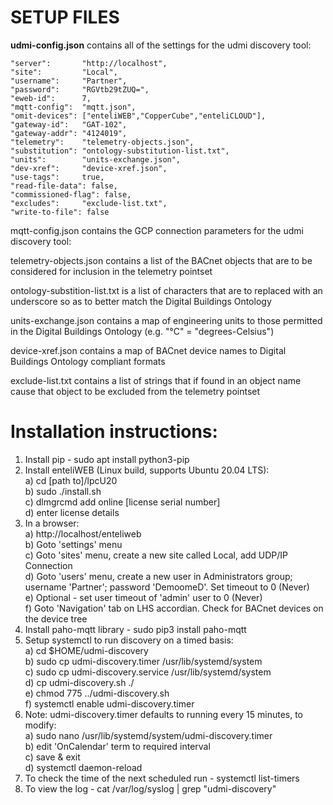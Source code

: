 SETUP FILES
===========

**udmi-config.json** contains all of the settings for the udmi discovery tool:

    "server":       "http://localhost",
    "site":         "Local",
    "username":     "Partner",
    "password":     "RGVtb29tZUQ=",
    "eweb-id":      7,
    "mqtt-config":  "mqtt.json",
    "omit-devices": ["enteliWEB","CopperCube","enteliCLOUD"],
    "gateway-id":   "GAT-102",
    "gateway-addr": "4124019",
    "telemetry":    "telemetry-objects.json",
    "substitution": "ontology-substitution-list.txt",
    "units":        "units-exchange.json",
    "dev-xref":     "device-xref.json",
    "use-tags":     true,
    "read-file-data": false,
    "commissioned-flag": false,
    "excludes":     "exclude-list.txt",
    "write-to-file": false

mqtt-config.json contains the GCP connection parameters for the udmi discovery tool:


telemetry-objects.json contains a list of the BACnet objects that are to be considered for inclusion in the telemetry pointset


ontology-substition-list.txt is a list of characters that are to replaced with an underscore so as to better match the Digital Buildings Ontology


units-exchange.json contains a map of engineering units to those permitted in the Digital Buildings Ontology (e.g. "°C" = "degrees-Celsius")


device-xref.json contains a map of BACnet device names to Digital Buildings Ontology compliant formats


exclude-list.txt contains a list of strings that if found in an object name cause that object to be excluded from the telemetry pointset


Installation instructions:
==========================

1) Install pip - sudo apt install python3-pip
2) Install enteliWEB (Linux build, supports Ubuntu 20.04 LTS):<br />
    a) cd [path to]/lpcU20<br />
    b) sudo ./install.sh<br />
    c) dlmgrcmd add online [license serial number]<br />
    d) enter license details<br />
2) In a browser:<br />
    a) http://localhost/enteliweb<br />
    b) Goto 'settings' menu<br />
    c) Goto 'sites' menu, create a new site called Local, add UDP/IP Connection<br />
    d) Goto 'users' menu, create a new user in Administrators group; username 'Partner'; password 'DemoomeD'. Set timeout to 0 (Never)<br />
    e) Optional - set user timeout of 'admin' user to 0 (Never)<br />
    f) Goto 'Navigation' tab on LHS accordian. Check for BACnet devices on the device tree<br />
3) Install paho-mqtt library - sudo pip3 install paho-mqtt<br />
4) Setup systemctl to run discovery on a timed basis:<br />
    a) cd $HOME/udmi-discovery<br />
    b) sudo cp udmi-discovery.timer /usr/lib/systemd/system<br />
    c) sudo cp udmi-discovery.service /usr/lib/systemd/system<br />
    d) cp udmi-discovery.sh ./<br />
    e) chmod 775 ../udmi-discovery.sh<br />
    f) systemctl enable udmi-discovery.timer<br />
6) Note: udmi-discovery.timer defaults to running every 15 minutes, to modify:<br />
    a) sudo nano /usr/lib/systemd/system/udmi-discovery.timer<br />
    b) edit 'OnCalendar' term to required interval<br />
    c) save & exit<br />
    d) systemctl daemon-reload<br />
7) To check the time of the next scheduled run - systemctl list-timers<br />
8) To view the log - cat /var/log/syslog | grep "udmi-discovery"<br />

    
